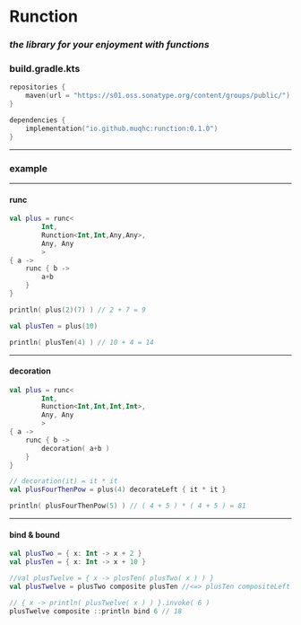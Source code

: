 # Runction

### _the library for your enjoyment with functions_

### build.gradle.kts
```kotlin
repositories {
    maven(url = "https://s01.oss.sonatype.org/content/groups/public/")
}

dependencies {
    implementation("io.github.muqhc:runction:0.1.0")
}
```

---
### example

---
#### runc
```kotlin
val plus = runc<
        Int,
        Runction<Int,Int,Any,Any>,
        Any, Any
        >
{ a ->
    runc { b ->
        a+b
    }
}

println( plus(2)(7) ) // 2 + 7 = 9

val plusTen = plus(10)

println( plusTen(4) ) // 10 + 4 = 14

```
---
#### decoration
```kotlin
val plus = runc<
        Int,
        Runction<Int,Int,Int,Int>,
        Any, Any
        >
{ a ->
    runc { b ->
        decoration( a+b )
    }
}

// decoration(it) = it * it 
val plusFourThenPow = plus(4) decorateLeft { it * it }

println( plusFourThenPow(5) ) // ( 4 + 5 ) * ( 4 + 5 ) = 81
```
---
#### bind & bound
```kotlin
val plusTwo = { x: Int -> x + 2 }
val plusTen = { x: Int -> x + 10 }

//val plusTwelve = { x -> plusTen( plusTwo( x ) ) }
val plusTwelve = plusTwo composite plusTen //<=> plusTen compositeLeft plusTwo

// { x -> println( plusTwelve( x ) ) }.invoke( 6 )
plusTwelve composite ::println bind 6 // 18
```
